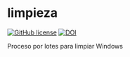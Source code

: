# limpieza

[![GitHub license](https://sinfallas.files.wordpress.com/2016/02/gpl.png)](https://github.com/sinfallas/limpieza/blob/master/LICENSE)
[![DOI](https://zenodo.org/badge/4102/sinfallas/limpieza.svg)](https://zenodo.org/badge/latestdoi/4102/sinfallas/limpieza)

Proceso por lotes para limpiar Windows

